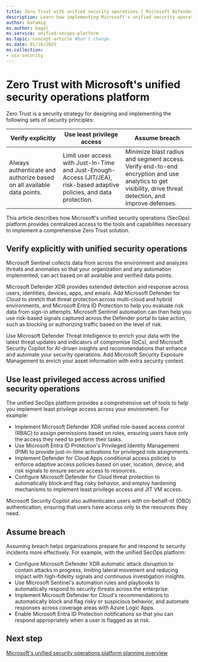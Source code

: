 ```yaml
---
title: Zero Trust with unified security operations | Microsoft Defender
description: Learn how implementing Microsoft's unified security operations platform can help you deploy a Zero Trust architecture.
author: batamig
ms.author: bagol
ms.service: unified-secops-platform
ms.topic: concept-article #Don't change.
ms.date: 01/16/2025
ms.collection:
- usx-security
---
```


# Zero Trust with Microsoft's unified security operations platform

Zero Trust is a security strategy for designing and implementing the following sets of security principles:

|Verify explicitly  |Use least privilege access  |Assume breach  |
|---------|---------|---------|
|Always authenticate and authorize based on all available data points.     | Limit user access with Just-In-Time and Just-Enough-Access (JIT/JEA), risk-based adaptive policies, and data protection.        | Minimize blast radius and segment access. Verify end-to-end encryption and use analytics to get visibility, drive threat detection, and improve defenses.        |

This article describes how Microsoft's unified security operations (SecOps) platform provides centralized access to the tools and capabilities necessary to implement a comprehensive Zero Trust solution.

## Verify explicitly with unified security operations

Microsoft Sentinel collects data from across the environment and analyzes threats and anomalies so that your organization and any automation implemented, can act based on all available and verified data points.

Microsoft Defender XDR provides extended detection and response across users, identities, devices, apps, and emails. Add Microsoft Defender for Cloud to stretch that threat protection across multi-cloud and hybrid environments, and Microsoft Entra ID Protection to help you evaluate risk data from sign-in attempts. Microsoft Sentinel automation can then help you use risk-based signals captured across the Defender portal to take action, such as blocking or authorizing traffic based on the level of risk.

Use Microsoft Defender Threat Intelligence to enrich your data with the latest threat updates and indicators of compromise (IoCs), and Microsoft Security Copilot for AI-driven insights and recommendations that enhance and automate your security operations. Add Microsoft Security Exposure Management to enrich your asset information with extra security context.

## Use least privileged access across unified security operations

The unified SecOps platform provides a comprehensive set of tools to help you implement least privilege access across your environment. For example:

- Implement Microsoft Defender XDR unified role-based access control (RBAC) to assign permissions based on roles, ensuring users have only the access they need to perform their tasks.
- Use Microsoft Entra ID Protection's Privileged Identity Management (PIM) to provide just-in-time activations for privileged role assignments.
- Implement Defender for Cloud Apps conditional access policies to enforce adaptive access policies based on user, location, device, and risk signals to ensure secure access to resources.
- Configure Microsoft Defender for Cloud threat protection to automatically block and flag risky behavior, and employ hardening mechanisms to implement least privilege access and JIT VM access.

Microsoft Security Copilot also authenticates users with on-behalf-of (OBO) authentication, ensuring that users have access only to the resources they need.

## Assume breach

Assuming breach helps organizations prepare for and respond to security incidents more effectively. For example, with the unified SecOps platform:

- Configure Microsoft Defender XDR automatic attack disruption to contain attacks in progress, limiting lateral movement and reducing impact with high-fidelity signals and continuous investigation insights.
- Use Microsoft Sentinel's automation rules and playbooks to automatically respond to security threats across the enterprise.
- Implement Microsoft Defender for Cloud's recommendations to automatically block and flag risky or suspicious behavior, and automate responses across coverage areas with Azure Logic Apps.
- Enable Microsoft Entra ID Protection notifications so that you can respond appropriately when a user is flagged as at risk.

## Next step

[Microsoft's unified security operations platform planning overview](overview-plan.md)
